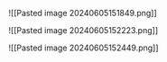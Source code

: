 ![[Pasted image 20240605151849.png]]


![[Pasted image 20240605152223.png]]

![[Pasted image 20240605152449.png]]
